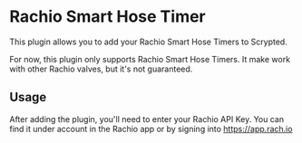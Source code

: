 # Rachio Smart Hose Timer

This plugin allows you to add your Rachio Smart Hose Timers to Scrypted.

For now, this plugin only supports Rachio Smart Hose Timers. It make work with other Rachio valves, but it's not guaranteed.

## Usage
After adding the plugin, you'll need to enter your Rachio API Key. You can find it under account in the Rachio app or by signing into https://app.rach.io 

